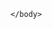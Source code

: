 <html>
	<body>
			<script type='text/javascript'>
	function initEmbeddedMessaging() {
		try {
			embeddedservice_bootstrap.settings.language = 'en_US'; // For example, enter 'en' or 'en-US'

			embeddedservice_bootstrap.init(
				'00DDE0000044RBg',
				'Github_Testing',
				'https://mckesson--miaw.sandbox.my.site.com/ESWGithubTesting1754639637206',
				{
					scrt2URL: 'https://mckesson--miaw.sandbox.my.salesforce-scrt.com'
				}
			);
		} catch (err) {
			console.error('Error loading Embedded Messaging: ', err);
		}
	};
</script>
<script type='text/javascript' src='https://mckesson--miaw.sandbox.my.site.com/ESWGithubTesting1754639637206/assets/js/bootstrap.min.js' onload='initEmbeddedMessaging()'></script>

	</body>
</html>
